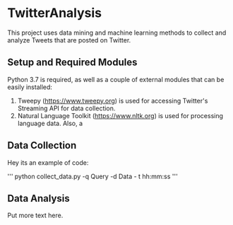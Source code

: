 # TwitterAnalysis
This project uses data mining and machine learning methods to collect and analyze Tweets that are posted on Twitter.

## Setup and Required Modules
Python 3.7 is required, as well as a couple of external modules that can be easily installed:
1. Tweepy (https://www.tweepy.org) is used for accessing Twitter's Streaming API for data collection.
2. Natural Language Toolkit (https://www.nltk.org) is used for processing language data.
Also, a 

## Data Collection
Hey its an example of code:

'''
python collect_data.py -q Query -d Data - t hh:mm:ss
'''

## Data Analysis
Put more text here.
